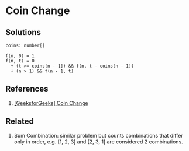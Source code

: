 # Coin Change

## Solutions

```text
coins: number[]

f(n, 0) = 1
f(n, t) = 0
  + (t >= coins[n - 1]) && f(n, t - coins[n - 1])
  + (n > 1) && f(n - 1, t)
```

## References

1. [[GeeksforGeeks] Coin Change](https://www.geeksforgeeks.org/coin-change-dp-7/)

## Related

1. Sum Combination: similar problem but counts combinations that differ only in order, e.g. [1, 2, 3] and [2, 3, 1] are considered 2 combinations.
